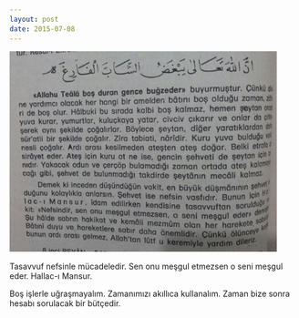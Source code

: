 ```yaml
---
layout: post
date: 2015-07-08
---
```


![](/images/tumblr_nr58agegcu1u3gx2to1_500.jpg)

Tasavvuf nefsinle mücadeledir. Sen onu meşgul etmezsen o seni meşgul eder. Hallac-ı Mansur.

Boş işlerle uğraşmayalım. Zamanımızı akıllıca kullanalım. Zaman bize sonra hesabı sorulacak bir bütçedir.
